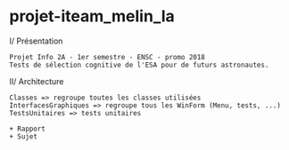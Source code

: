 # projet-iteam_melin_la

I/ Présentation

	Projet Info 2A - 1er semestre - ENSC - promo 2018
  	Tests de sélection cognitive de l'ESA pour de futurs astronautes.



II/ Architecture

  	Classes => regroupe toutes les classes utilisées
 	InterfacesGraphiques => regroupe tous les WinForm (Menu, tests, ...)
	TestsUnitaires => tests unitaires 
	
	+ Rapport 
	+ Sujet
